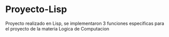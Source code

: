 # Proyecto-Lisp

Proyecto realizado en Lisp, se implementaron 3 funciones especificas para el proyecto de la materia Logica de Computacion
